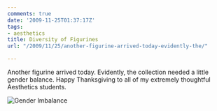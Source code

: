 ```yaml
---
comments: true
date: '2009-11-25T01:37:17Z'
tags:
- aesthetics
title: Diversity of Figurines
url: "/2009/11/25/another-figurine-arrived-today-evidently-the/"

---
```

<p>Another figurine arrived today. Evidently, the collection needed a little gender balance. Happy Thanksgiving to all of my extremely thoughtful Aesthetics students.</p>

![Gender Imbalance](images/2009/gender-figurine.png)
